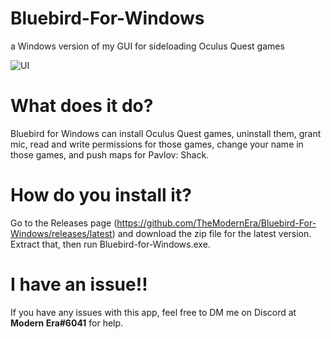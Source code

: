 # Bluebird-For-Windows
a Windows version of my GUI for sideloading Oculus Quest games

![UI](https://i.imgur.com/TEQNsQF.png)

# What does it do?
Bluebird for Windows can install Oculus Quest games, uninstall them, grant mic, read and write permissions for those games, change your name in those games, and push maps for Pavlov: Shack.

# How do you install it?
Go to the Releases page (https://github.com/TheModernEra/Bluebird-For-Windows/releases/latest) and download the zip file for the latest version. Extract that, then run Bluebird-for-Windows.exe.

# I have an issue!!
If you have any issues with this app, feel free to DM me on Discord at **Modern Era#6041** for help.
